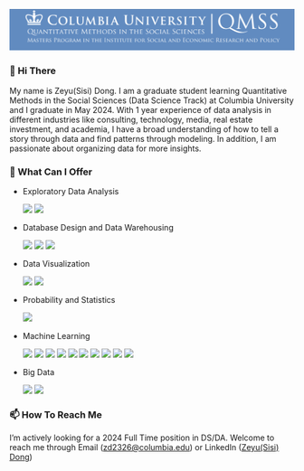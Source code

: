 [![Header](header.png "Header")](https://some-url.dev/)

### 👋 Hi There

My name is Zeyu(Sisi) Dong. I am a graduate student learning Quantitative Methods in the Social Sciences (Data Science Track) at Columbia University and I graduate in May 2024. With 1 year experience of data analysis in different industries like consulting, technology, media, real estate investment, and academia, I have a broad understanding of how to tell a story through data and find patterns through modeling. In addition, I am passionate about organizing data for more insights.

### 🌱 What Can I Offer
  
* Exploratory Data Analysis
  
  ![](https://img.shields.io/badge/Python-informational?style=flat&logo=<LOGO_NAME>&logoColor=white&color=2C2C72)
  ![](https://img.shields.io/badge/R-informational?style=flat&logo=<LOGO_NAME>&logoColor=white&color=2C2C72)

* Database Design and Data Warehousing
  
  ![](https://img.shields.io/badge/SQL-informational?style=flat&logo=<LOGO_NAME>&logoColor=white&color=89cff0)
  ![](https://img.shields.io/badge/NoSQL-informational?style=flat&logo=<LOGO_NAME>&logoColor=white&color=89cff0)
  ![](https://img.shields.io/badge/MongoDB-informational?style=flat&logo=<LOGO_NAME>&logoColor=white&color=89cff0)
  
* Data Visualization
  
  ![](https://img.shields.io/badge/Tableau-informational?style=flat&logo=<LOGO_NAME>&logoColor=white&color=2C2C72)
  ![](https://img.shields.io/badge/Power_BI-informational?style=flat&logo=<LOGO_NAME>&logoColor=white&color=2C2C72)

* Probability and Statistics
  
  ![](https://img.shields.io/badge/Distribution-informational?style=flat&logo=<LOGO_NAME>&logoColor=white&color=2C2C72)
  
* Machine Learning

  ![](https://img.shields.io/badge/Linear_Regression-informational?style=flat&logo=<LOGO_NAME>&logoColor=white&color=89cff0)
  ![](https://img.shields.io/badge/Logistic_Regression-informational?style=flat&logo=<LOGO_NAME>&logoColor=white&color=89cff0)
  ![](https://img.shields.io/badge/Ridge_Regression-informational?style=flat&logo=<LOGO_NAME>&logoColor=white&color=89cff0)
  ![](https://img.shields.io/badge/Lasso_Regression-informational?style=flat&logo=<LOGO_NAME>&logoColor=white&color=89cff0)
  ![](https://img.shields.io/badge/Decision_Tree-informational?style=flat&logo=<LOGO_NAME>&logoColor=white&color=89cff0)
  ![](https://img.shields.io/badge/Support_Vector_Machine-informational?style=flat&logo=<LOGO_NAME>&logoColor=white&color=89cff0)
  ![](https://img.shields.io/badge/Ensembles-informational?style=flat&logo=<LOGO_NAME>&logoColor=white&color=89cff0)
  ![](https://img.shields.io/badge/kNN-informational?style=flat&logo=<LOGO_NAME>&logoColor=white&color=89cff0)
  ![](https://img.shields.io/badge/RNN-informational?style=flat&logo=<LOGO_NAME>&logoColor=white&color=89cff0)
  ![](https://img.shields.io/badge/Convolution_Neural_Networks-informational?style=flat&logo=<LOGO_NAME>&logoColor=white&color=89cff0)
  
* Big Data
  
  ![](https://img.shields.io/badge/AWS-informational?style=flat&logo=<LOGO_NAME>&logoColor=white&color=89cff0)
  ![](https://img.shields.io/badge/Spark-informational?style=flat&logo=<LOGO_NAME>&logoColor=white&color=89cff0)

### 📫 How To Reach Me

I’m actively looking for a 2024 Full Time position in DS/DA. Welcome to reach me through Email (zd2326@columbia.edu) or LinkedIn ([Zeyu(Sisi) Dong](https://www.linkedin.com/in/zeyu-sisi-dong-b7ab5b26b))

